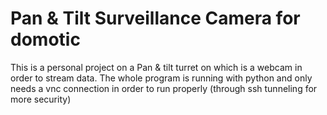 # Pan & Tilt Surveillance Camera for domotic

This is a personal project on a Pan & tilt turret on which is a webcam in order to stream data.
The whole program is running with python and only needs a vnc connection in order to run properly (through ssh tunneling for more security)
